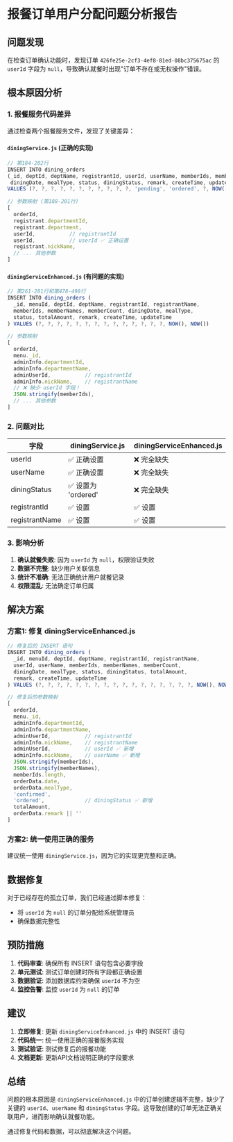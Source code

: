 # 报餐订单用户分配问题分析报告

## 问题发现

在检查订单确认功能时，发现订单 `426fe25e-2cf3-4ef8-81ed-08bc375675ac` 的 `userId` 字段为 `null`，导致确认就餐时出现"订单不存在或无权操作"错误。

## 根本原因分析

### 1. 报餐服务代码差异

通过检查两个报餐服务文件，发现了关键差异：

#### `diningService.js` (正确的实现)
```javascript
// 第184-202行
INSERT INTO dining_orders 
(_id, deptId, deptName, registrantId, userId, userName, memberIds, memberNames, memberCount, 
 diningDate, mealType, status, diningStatus, remark, createTime, updateTime)
VALUES (?, ?, ?, ?, ?, ?, ?, ?, ?, ?, ?, 'pending', 'ordered', ?, NOW(), NOW())

// 参数映射 (第188-201行)
[
  orderId,
  registrant.departmentId,
  registrant.department,
  userId,           // registrantId
  userId,           // userId ✅ 正确设置
  registrant.nickName,
  // ... 其他参数
]
```

#### `diningServiceEnhanced.js` (有问题的实现)
```javascript
// 第261-281行和第478-498行
INSERT INTO dining_orders (
  _id, menuId, deptId, deptName, registrantId, registrantName,
  memberIds, memberNames, memberCount, diningDate, mealType,
  status, totalAmount, remark, createTime, updateTime
) VALUES (?, ?, ?, ?, ?, ?, ?, ?, ?, ?, ?, ?, ?, ?, NOW(), NOW())

// 参数映射
[
  orderId,
  menu._id,
  adminInfo.departmentId,
  adminInfo.departmentName,
  adminUserId,           // registrantId
  adminInfo.nickName,    // registrantName
  // ❌ 缺少 userId 字段！
  JSON.stringify(memberIds),
  // ... 其他参数
]
```

### 2. 问题对比

| 字段 | diningService.js | diningServiceEnhanced.js |
|------|------------------|---------------------------|
| userId | ✅ 正确设置 | ❌ 完全缺失 |
| userName | ✅ 正确设置 | ❌ 完全缺失 |
| diningStatus | ✅ 设置为 'ordered' | ❌ 完全缺失 |
| registrantId | ✅ 设置 | ✅ 设置 |
| registrantName | ✅ 设置 | ✅ 设置 |

### 3. 影响分析

1. **确认就餐失败**: 因为 `userId` 为 `null`，权限验证失败
2. **数据不完整**: 缺少用户关联信息
3. **统计不准确**: 无法正确统计用户就餐记录
4. **权限混乱**: 无法确定订单归属

## 解决方案

### 方案1: 修复 diningServiceEnhanced.js

```javascript
// 修复后的 INSERT 语句
INSERT INTO dining_orders (
  _id, menuId, deptId, deptName, registrantId, registrantName,
  userId, userName, memberIds, memberNames, memberCount, 
  diningDate, mealType, status, diningStatus, totalAmount, 
  remark, createTime, updateTime
) VALUES (?, ?, ?, ?, ?, ?, ?, ?, ?, ?, ?, ?, ?, ?, ?, ?, ?, NOW(), NOW())

// 修复后的参数映射
[
  orderId,
  menu._id,
  adminInfo.departmentId,
  adminInfo.departmentName,
  adminUserId,           // registrantId
  adminInfo.nickName,    // registrantName
  adminUserId,           // userId ✅ 新增
  adminInfo.nickName,    // userName ✅ 新增
  JSON.stringify(memberIds),
  JSON.stringify(memberNames),
  memberIds.length,
  orderData.date,
  orderData.mealType,
  'confirmed',
  'ordered',             // diningStatus ✅ 新增
  totalAmount,
  orderData.remark || ''
]
```

### 方案2: 统一使用正确的服务

建议统一使用 `diningService.js`，因为它的实现更完整和正确。

## 数据修复

对于已经存在的孤立订单，我们已经通过脚本修复：
- 将 `userId` 为 `null` 的订单分配给系统管理员
- 确保数据完整性

## 预防措施

1. **代码审查**: 确保所有 INSERT 语句包含必要字段
2. **单元测试**: 测试订单创建时所有字段都正确设置
3. **数据验证**: 添加数据库约束确保 `userId` 不为空
4. **监控告警**: 监控 `userId` 为 `null` 的订单

## 建议

1. **立即修复**: 更新 `diningServiceEnhanced.js` 中的 INSERT 语句
2. **代码统一**: 统一使用正确的报餐服务实现
3. **测试验证**: 测试修复后的报餐功能
4. **文档更新**: 更新API文档说明正确的字段要求

## 总结

问题的根本原因是 `diningServiceEnhanced.js` 中的订单创建逻辑不完整，缺少了关键的 `userId`、`userName` 和 `diningStatus` 字段。这导致创建的订单无法正确关联用户，进而影响确认就餐功能。

通过修复代码和数据，可以彻底解决这个问题。
